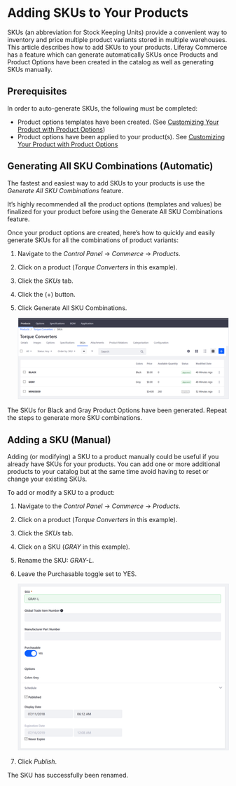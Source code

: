 # Adding SKUs to Your Products

SKUs (an abbreviation for Stock Keeping Units) provide a convenient way to inventory and price multiple product variants stored in multiple warehouses. This article describes how to add SKUs to your products. Liferay Commerce has a feature which can generate automatically SKUs once Products and Product Options have been created in the catalog as well as generating SKUs manually.

## Prerequisites

In order to auto-generate SKUs, the following must be completed:

* Product options templates have been created. (See [Customizing Your Product with Product Options](https://github.com/liferay/liferay-help/blob/master/commerce/user-guide/catalog/creating-and-managing-products/customizing-your-product/README.md))
* Product options have been applied to your product(s). See [Customizing Your Product with Product Options](https://github.com/liferay/liferay-help/blob/master/commerce/user-guide/catalog/creating-and-managing-products/customizing-your-product/README.md)

## Generating All SKU Combinations (Automatic)

The fastest and easiest way to add SKUs to your products is use the _Generate All SKU Combinations_ feature.

It’s highly recommended all the product options (templates and values) be finalized for your product before using the Generate All SKU Combinations feature.

Once your product options are created, here’s how to quickly and easily generate SKUs for all the combinations of product variants:

1. Navigate to the _Control Panel_ → _Commerce_ → _Products_.
1. Click on a product (_Torque Converters_ in this example).
1. Click the _SKUs_ tab.
1. Click the (+) button.
1. Click Generate All SKU Combinations.

     <img src="./images/01.png" width="700px" style="border: #E9EBF0 1px solid;">

The SKUs for Black and Gray Product Options have been generated. Repeat the steps to generate more SKU combinations.

## Adding a SKU (Manual)

Adding (or modifying) a SKU to a product manually could be useful if you already have SKUs for your products. You can add one or more additional products to your catalog but at the same time avoid having to reset or change your existing SKUs.

To add or modify a SKU to a product:

1. Navigate to the _Control Panel_ → _Commerce_ → _Products_.
1. Click on a product (_Torque Converters_ in this example).
1. Click the _SKUs_ tab.
1. Click on a SKU (_GRAY_ in this example).
1. Rename the SKU: _GRAY-L_.
1. Leave the Purchasable toggle set to YES.

	<img src="./images/02.png" width="700px" style="border: #E9EBF0 1px solid;">

1. Click _Publish_.

The SKU has successfully been renamed.
